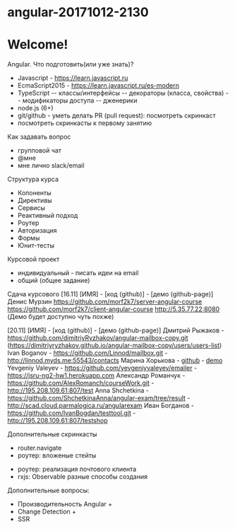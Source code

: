 # angular-20171012-2130

# Welcome!

Angular. Что подготовить(или уже знать)?
- Javascript - https://learn.javascript.ru
- EcmaScript2015 - https://learn.javascript.ru/es-modern 
- TypeScript
  -- классы/интерфейсы
  -- декораторы (класса, свойства)
  -- модификаторы доступа
  -- дженерики
- node.js (6+)  
- git/github - уметь делать PR (pull request): посмотреть скринкаст
- посмотреть скринкасты к первому занятию


Как задавать вопрос
- групповой чат
- @мне
- мне лично slack/email


Структура курса
- Копоненты
- Директивы
- Сервисы
- Реактивный подход
- Роутер
- Авторизация
- Формы
- Юнит-тесты


Курсовой проект
- индивидуальный - писать идеи на email
- общий (общее задание)


Сдача курсового
[16.11]
[ИМЯ] - [код (github)] - [демо (github-page)]
Денис Мурзин 
https://github.com/morf2k7/server-angular-course
https://github.com/morf2k7/client-angular-course
http://5.35.77.22:8080 (Демо будет доступно чуть похже)



[20.11] 
[ИМЯ] - [код (github)] - [демо (github-page)]
Дмитрий Рыжаков -  https://github.com/dimitriyRyzhakov/angular-mailbox-copy.git (https://dimitriyryzhakov.github.io/angular-mailbox-copy/users/users-list)
Ivan Boganov -  https://github.com/Linnod/mailbox.git - http://linnod.myds.me:55543/contacts
Марина Хорькова - [github](https://github.com/va-loo/angular-mail-project) - [demo](http://valoo.ru/)
Yevgeniy Valeyev - https://github.com/yevgeniyvaleyev/emailer - https://jsru-ng2-hw1.herokuapp.com 
Александр Романчук -  https://github.com/AlexRomanch/courseWork.git  -  http://195.208.109.61:807/test
Anna Shchetkina - https://github.com/ShchetkinaAnna/angular-exam/tree/result - http://scad.cloud.parmalogica.ru/angularexam
Иван Богданов -  https://github.com/IvanBogdan/testtool.git - http://195.208.109.61:807/testshop


Дополнительные скринкасты
+ router.navigate
+ роутер: вложеные стейты
- роутер: реализация почтового клиента
- rxjs: Observable разные способы создания


Дополнительные вопросы:

- Производительность Angular +
- Change Detection +
- SSR
